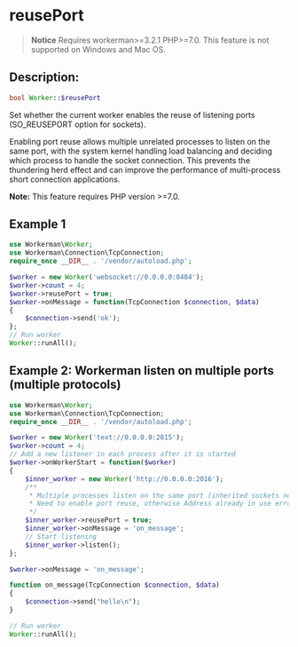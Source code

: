 # reusePort
> **Notice**
> Requires workerman>=3.2.1 PHP>=7.0. This feature is not supported on Windows and Mac OS.

## Description:

```php
bool Worker::$reusePort
```

Set whether the current worker enables the reuse of listening ports (SO_REUSEPORT option for sockets).

Enabling port reuse allows multiple unrelated processes to listen on the same port, with the system kernel handling load balancing and deciding which process to handle the socket connection. This prevents the thundering herd effect and can improve the performance of multi-process short connection applications.

**Note:** This feature requires PHP version >=7.0.

## Example 1

```php
use Workerman\Worker;
use Workerman\Connection\TcpConnection;
require_once __DIR__ . '/vendor/autoload.php';

$worker = new Worker('websocket://0.0.0.0:8484');
$worker->count = 4;
$worker->reusePort = true;
$worker->onMessage = function(TcpConnection $connection, $data)
{
    $connection->send('ok');
};
// Run worker
Worker::runAll();
```

## Example 2: Workerman listen on multiple ports (multiple protocols)
```php
use Workerman\Worker;
use Workerman\Connection\TcpConnection;
require_once __DIR__ . '/vendor/autoload.php';

$worker = new Worker('text://0.0.0.0:2015');
$worker->count = 4;
// Add a new listener in each process after it is started
$worker->onWorkerStart = function($worker)
{
    $inner_worker = new Worker('http://0.0.0.0:2016');
    /**
     * Multiple processes listen on the same port (inherited sockets not from parent processes)
     * Need to enable port reuse, otherwise Address already in use error will occur
     */
    $inner_worker->reusePort = true;
    $inner_worker->onMessage = 'on_message';
    // Start listening
    $inner_worker->listen();
};

$worker->onMessage = 'on_message';

function on_message(TcpConnection $connection, $data)
{
    $connection->send("hello\n");
}

// Run worker
Worker::runAll();
```
